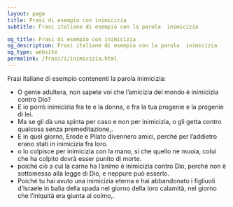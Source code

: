 ```yaml
---
layout: page
title: Frasi di esempio con inimicizia 
subtitle: Frasi italiane di esempio con la parola  inimicizia

og_title: Frasi di esempio con inimicizia 
og_description: Frasi italiane di esempio con la parola  inimicizia
og_type: website
permalink: /frasi/i/inimicizia.html
---
```


Frasi italiane di esempio contenenti la parola inimicizia:


- O gente adultera, non sapete voi che l’amicizia del mondo è inimicizia contro Dio?
- E io porrò inimicizia fra te e la donna, e fra la tua progenie e la progenie di lei.
- Ma se gli dà una spinta per caso e non per inimicizia, o gli getta contro qualcosa senza premeditazione,.
- E in quel giorno, Erode e Pilato divennero amici, perché per l’addietro erano stati in inimicizia fra loro.
- o lo colpisce per inimicizia con la mano, sì che quello ne muoia, colui che ha colpito dovrà esser punito di morte.
- poiché ciò a cui la carne ha l’animo è inimicizia contro Dio, perché non è sottomesso alla legge di Dio, e neppure può esserlo.
- Poiché tu hai avuto una inimicizia eterna e hai abbandonato i figliuoli d’Israele in balìa della spada nel giorno della loro calamità, nel giorno che l’iniquità era giunta al colmo,.
